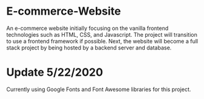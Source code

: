 # E-commerce-Website

An e-commerce website initially focusing on the vanilla frontend technologies such as HTML, CSS, and Javascript. The project will transition to use a frontend framework if possible. Next, the website will become a full stack project by being hosted by a backend server and database.

# Update 5/22/2020

Currently using Google Fonts and Font Awesome libraries for this project.
